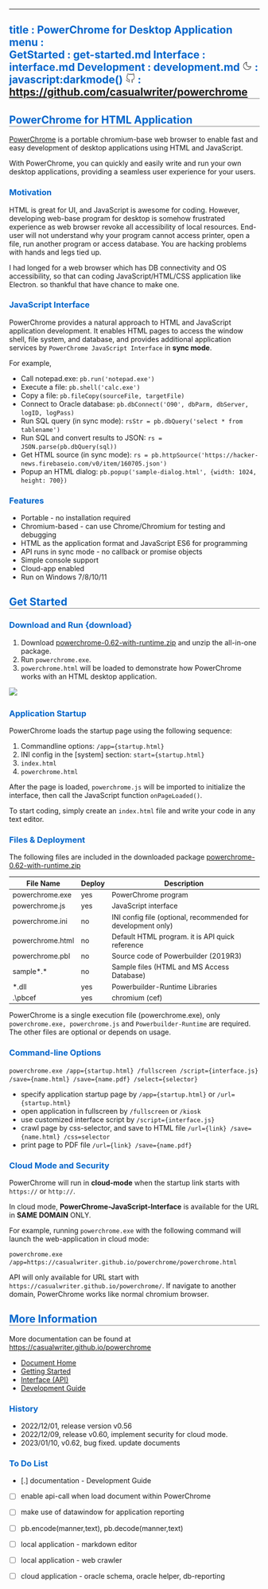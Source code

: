-----------------------------------------------------------------------------
title     : PowerChrome for Desktop Application
menu      :    
  GetStarted   : get-started.md
  Interface    : interface.md
  Development  : development.md
  <img src='moon.svg' width=20>   : javascript:darkmode()
  <img src='github.svg' width=20> : https://github.com/casualwriter/powerchrome
-----------------------------------------------------------------------------
<style>
  .markdown   { max-width:900px; margin:auto }
  #header     { background: linear-gradient(to bottom right, #06c, #fc0) }
  #left-panel { background: linear-gradient(to bottom right, #eee, #888) } 
  h1, h2      { border-bottom:1px solid grey }
  h2, h3, h4  { color:#06c }
</style>
 
## PowerChrome for HTML Application

[PowerChrome](https://github.com/casualwriter/powerchrome) is a portable chromium-base web browser to enable fast and easy development 
of desktop applications using HTML and JavaScript. 

With PowerChrome, you can quickly and easily write and run your own desktop applications, 
providing a seamless user experience for your users.

### Motivation

HTML is great for UI, and JavaScript is awesome for coding. However, developing web-base program 
for desktop is somehow frustrated experience as web browser revoke all accessibility of local 
resources. End-user will not understand why your program cannot access printer, open a file,
run another program or access database. You are hacking problems with hands and legs tied up. 

I had longed for a web browser which has DB connectivity and OS accessibility, so that can 
coding JavaScript/HTML/CSS application like Electron. so thankful that have chance to make one.

### JavaScript Interface

PowerChrome provides a natural approach to HTML and JavaScript application development. 
It enables HTML pages to access the window shell, file system, and database, and provides 
additional application services by `PowerChrome JavaScript Interface` in **sync mode**.

For example,

* Call notepad.exe: `pb.run('notepad.exe')`
* Execute a file: `pb.shell('calc.exe')`
* Copy a file: `pb.fileCopy(sourceFile, targetFile)`
* Connect to Oracle database: `pb.dbConnect('O90', dbParm, dbServer, logID, logPass)`
* Run SQL query (in sync mode): `rsStr = pb.dbQuery('select * from tablename')`
* Run SQL and convert results to JSON: `rs = JSON.parse(pb.dbQuery(sql))`
* Get HTML source (in sync mode): `rs = pb.httpSource('https://hacker-news.firebaseio.com/v0/item/160705.json')`
* Popup an HTML dialog: `pb.popup('sample-dialog.html', {width: 1024, height: 700})`

### Features

* Portable - no installation required
* Chromium-based - can use Chrome/Chromium for testing and debugging
* HTML as the application format and JavaScript ES6 for programming
* API runs in sync mode - no callback or promise objects
* Simple console support
* Cloud-app enabled
* Run on Windows 7/8/10/11
  
  
## Get Started
  
### Download and Run    {download}

1. Download [powerchrome-0.62-with-runtime.zip](https://casualwriter.github.io/download/powerchrome-0.62-with-runtime.zip) and unzip the all-in-one package.
2. Run `powerchrome.exe`.
3. `powerchrome.html` will be loaded to demonstrate how PowerChrome works with an HTML desktop application.

![](https://casualwriter.github.io/powerchrome/powerchrome.jpg)

### Application Startup

PowerChrome loads the startup page using the following sequence:

1. Commandline options: `/app={startup.html}`
1. INI config in the [system] section: `start={startup.html}`
1. `index.html`
1. `powerchrome.html`

After the page is loaded, `powerchrome.js` will be imported to initialize the interface, 
then call the JavaScript function `onPageLoaded()`.

To start coding, simply create an `index.html` file and write your code in any text editor.

### Files & Deployment

The following files are included in the downloaded package 
[powerchrome-0.62-with-runtime.zip](https://casualwriter.github.io/download/powerchrome-0.62-with-runtime.zip)

  File Name     | Deploy | Description
----------------|------|------------------------
powerchrome.exe | yes  |  PowerChrome program 
powerchrome.js  | yes  | JavaScript interface
powerchrome.ini | no	 | INI config file (optional, recommended for development only)
powerchrome.html| no	 | Default HTML program. it is API quick reference 
powerchrome.pbl | no   | Source code of Powerbuilder (2019R3)
sample*.*       | no   | Sample files (HTML and MS Access Database)
*.dll           | yes  | Powerbuilder-Runtime Libraries
.\pbcef         | yes  | chromium (cef)

PowerChrome is a single execution file (powerchrome.exe), only `powerchrome.exe, powerchrome.js` 
and `Powerbuilder-Runtime` are required. The other files are optional or depends on usage.

### Command-line Options

``powerchrome.exe /app={startup.html} /fullscreen /script={interface.js} /save={name.html} /save={name.pdf} /select={selector}``  

* specify application startup page by ``/app={startup.html}`` or ``/url={startup.html}``
* open application in fullscreen by ``/fullscreen`` or ``/kiosk``
* use customized interface script by ``/script={interface.js}``
* crawl page by css-selector, and save to HTML file ``/url={link} /save={name.html} /css=selector``
* print page to PDF file ``/url={link} /save={name.pdf}``

### Cloud Mode and Security

PowerChrome will run in **cloud-mode** when the startup link starts with `https://` or `http://`. 

In cloud mode, **PowerChrome-JavaScript-Interface** is available for the URL in **SAME DOMAIN** ONLY. 

For example, running `powerchrome.exe` with the following command will launch the web-application in cloud mode:

```
powerchrome.exe /app=https://casualwriter.github.io/powerchrome/powerchrome.html
```

API will only available for URL start with ``https://casualwriter.github.io/powerchrome/``.
If navigate to another domain, PowerChrome works like normal chromium browser.
  
  
## More Information

More documentation can be found at https://casualwriter.github.io/powerchrome

* [Document Home](?file=index.md)
* [Getting Started](?file=get-started.md)
* [Interface (API)](?file=interface.md)
* [Development Guide](?file=development.md)

### History

* 2022/12/01, release version v0.56
* 2022/12/09, release v0.60, implement security for cloud mode.
* 2023/01/10, v0.62, bug fixed. update documents

### To Do List

* [.] documentation - Development Guide
* [ ] enable api-call when load document within PowerChrome
* [ ] make use of datawindow for application reporting
* [ ] pb.encode(manner,text), pb.decode(manner,text)
* [ ] local application - markdown editor
* [ ] local application - web crawler
* [ ] cloud application - oracle schema, oracle helper, db-reporting

